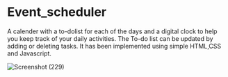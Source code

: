# Event_scheduler

A calender with a to-dolist for each of the days and  a digital clock to help you keep track of your daily activities.
The To-do list can be updated by adding or deleting tasks.
It has been implemented using simple HTML,CSS and Javascript.

![Screenshot (229)](https://user-images.githubusercontent.com/63274953/185054257-b639f1bb-fa86-491a-b34d-739a38271437.png)
